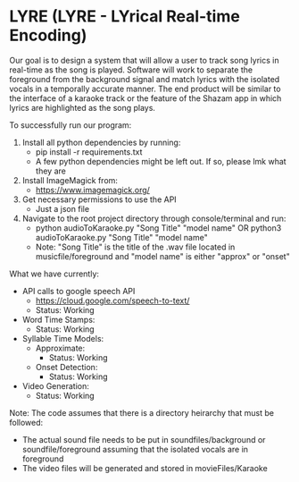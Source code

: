 # LYRE (LYRE - LYrical Real-time Encoding)

Our goal is to design a system that will allow a user to track song lyrics in real-time as the song is played.  Software will work to separate the foreground from the background signal and match lyrics with the isolated vocals in a temporally accurate manner.  The end product will be similar to the interface of a karaoke track or the feature of the Shazam app in which lyrics are highlighted as the song plays.

To successfully run our program:
  1. Install all python dependencies by running:
      - pip install -r requirements.txt
      - A few python dependencies might be left out. If so, please lmk what they are
  2. Install ImageMagick from:
      - https://www.imagemagick.org/
  4. Get necessary permissions to use the API
      - Just a json file
  3. Navigate to the root project directory through console/terminal and run:
      - python audioToKaraoke.py "Song Title" "model name" OR python3 audioToKaraoke.py "Song Title" "model name"
      - Note: "Song Title" is the title of the .wav file located in musicfile/foreground and "model name" is either "approx" or "onset"
      
What we have currently:
  - API calls to google speech API
      - https://cloud.google.com/speech-to-text/
      - Status: Working
  - Word Time Stamps:
      - Status: Working
  - Syllable Time Models:
      - Approximate:
        - Status: Working
      - Onset Detection:
        - Status: Working
  - Video Generation:
      - Status: Working
      
Note: The code assumes that there is a directory heirarchy that must be followed:
  - The actual sound file needs to be put in soundfiles/background or soundfile/foreground assuming that the isolated vocals are in foreground
  - The video files will be generated and stored in movieFiles/Karaoke
